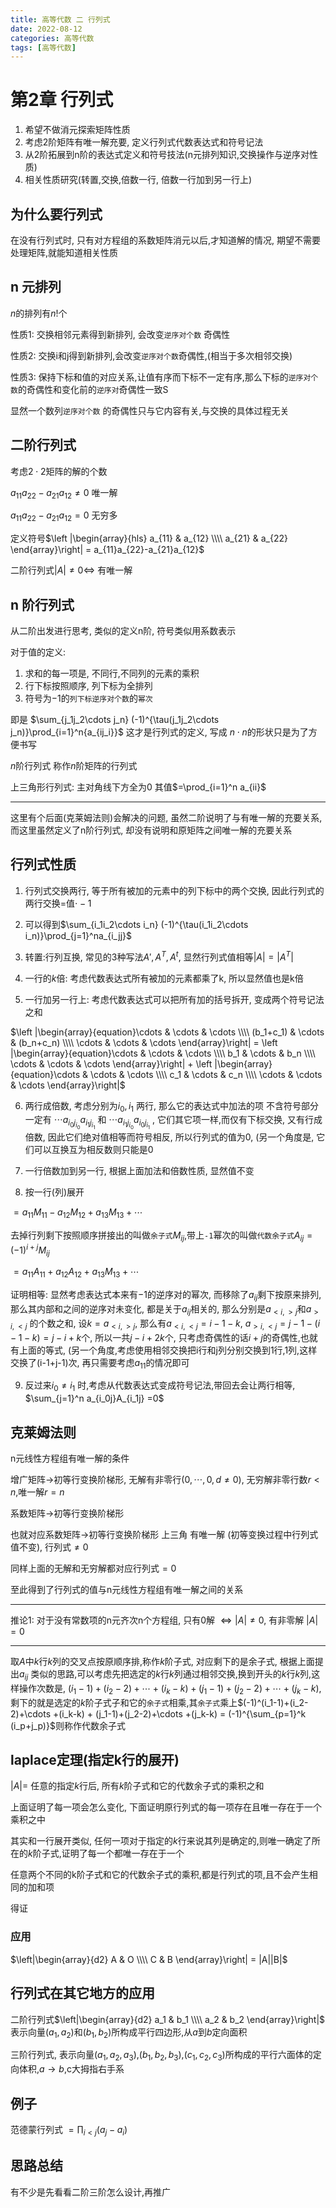 ```yaml
---
title: 高等代数 二 行列式
date: 2022-08-12
categories: 高等代数
tags: [高等代数]
---
```


# 第2章 行列式

1. 希望不做消元探索矩阵性质
2. 考虑2阶矩阵有唯一解充要, 定义行列式代数表达式和符号记法
3. 从2阶拓展到n阶的表达式定义和符号技法(n元排列知识,交换操作与逆序对性质)
4. 相关性质研究(转置,交换,倍数一行, 倍数一行加到另一行上)

## 为什么要行列式

在没有行列式时, 只有对方程组的系数矩阵消元以后,才知道解的情况, 期望不需要处理矩阵,就能知道相关性质

<!--more-->

## n 元排列

$n$的排列有$n!$个

性质1: 交换相邻元素得到新排列, 会改变`逆序对个数` 奇偶性

性质2: 交换i和j得到新排列,会改变`逆序对个数`奇偶性,(相当于多次相邻交换)

性质3: 保持下标和值的对应关系,让值有序而下标不一定有序,那么下标的`逆序对个数`的奇偶性和变化前的`逆序对`奇偶性一致S

显然一个数列`逆序对个数` 的奇偶性只与它内容有关,与交换的具体过程无关

## 二阶行列式

考虑$2\cdot 2$矩阵的解的个数

$a_{11}a_{22}-a_{21}a_{12} \ne 0$ 唯一解

$a_{11}a_{22}-a_{21}a_{12} = 0$ 无穷多

定义符号$\left |\begin{array}{hls} a_{11} & a_{12} \\\\ a_{21} & a_{22} \end{array}\right| = a_{11}a_{22}-a_{21}a_{12}$

二阶行列式$|A| \ne 0 \Leftrightarrow$   有唯一解

## n 阶行列式

从二阶出发进行思考, 类似的定义n阶, 符号类似用系数表示

对于值的定义: 

1. 求和的每一项是, 不同行,不同列的元素的乘积
2. 行下标按照顺序, 列下标为全排列
3. 符号为$-1$的`列下标逆序对个数`的`幂次`

即是 $\sum_{j_1j_2\cdots j_n} (-1)^{\tau(j_1j_2\cdots j_n)}\prod_{i=1}^n{a_{ij_i}}$ 这才是行列式的定义, 写成 $n\cdot n$的形状只是为了方便书写

$n$阶行列式 称作$n$阶矩阵的行列式

上三角形行列式: 主对角线下方全为$0$ 其值$=\prod_{i=1}^n a_{ii}$ 

---

这里有个后面(克莱姆法则)会解决的问题, 虽然二阶说明了与有唯一解的充要关系, 而这里虽然定义了n阶行列式, 却没有说明和原矩阵之间唯一解的充要关系

## 行列式性质

1. 行列式交换两行, 等于所有被加的元素中的列下标中的两个交换, 因此行列式的两行交换=值$\cdot -1$

2. 可以得到$\sum_{i_1i_2\cdots i_n} (-1)^{\tau(i_1i_2\cdots i_n)}\prod_{j=1}^na_{i_jj}$

3. 转置:行列互换, 常见的3种写法$A',A^T,A^t$, 显然行列式值相等$|A|=|A^T|$

4. 一行的$k$倍: 考虑代数表达式所有被加的元素都乘了k, 所以显然值也是k倍

5. 一行加另一行上: 考虑代数表达式可以把所有加的括号拆开, 变成两个符号记法之和

$\left |\begin{array}{equation}\cdots & \cdots & \cdots \\\\ (b_1+c_1) & \cdots & (b_n+c_n) \\\\ \cdots & \cdots & \cdots \end{array}\right| = \left |\begin{array}{equation}\cdots & \cdots & \cdots \\\\ b_1 & \cdots & b_n \\\\ \cdots & \cdots & \cdots \end{array}\right| + \left |\begin{array}{equation}\cdots & \cdots & \cdots \\\\ c_1 & \cdots & c_n \\\\ \cdots & \cdots & \cdots \end{array}\right|$

6. 两行成倍数, 考虑分别为$i_0,i_1$ 两行, 那么它的表达式中加法的项 不含符号部分一定有 $\cdots a_{i_0j_{i_0}} a_{i_1j_{i_1}}$ 和 $\cdots a_{i_1j_{i_0}} a_{i_0j_{i_1}}$ , 它们其它项一样,而仅有下标交换, 又有行成倍数, 因此它们绝对值相等而符号相反, 所以行列式的值为$0$, (另一个角度是, 它们可以互换互为相反数则只能是0

7. 一行倍数加到另一行, 根据上面加法和倍数性质, 显然值不变

8. 按一行(列)展开

$= a_{11}M_{11}-a_{12}M_{12}+a_{13}M_{13} + \cdots$

去掉行列剩下按照顺序拼接出的叫做`余子式`$M_{ij}$,带上`-1`幂次的叫做`代数余子式`$A_{ij}= (-1)^{i+j}M_{ij}$

$= a_{11}A_{11}+a_{12}A_{12}+a_{13}M_{13} + \cdots$

证明相等: 显然考虑表达式本来有$-1$的逆序对的幂次, 而移除了$a_{ij}$剩下按原来排列, 那么其内部和之间的逆序对未变化, 都是关于$a_{ij}$相关的, 那么分别是$a_{<i,>j}$和$a_{>i,<j}$ 的个数之和, 设$k = a_{<i,>j}$, 那么有$a_{<i,<j} = i-1-k$, $a_{>i,<j} = j-1-(i-1-k) = j-i+k$个, 所以一共$j-i+2k$个, 只考虑奇偶性的话$i+j$的奇偶性,也就有上面的等式, (另一个角度,考虑使用相邻交换把i行和j列分别交换到1行,1列,这样交换了(i-1+j-1)次, 再只需要考虑$a_{11}$的情况即可

9. 反过来$i_0\ne i_1$ 时,考虑从代数表达式变成符号记法,带回去会让两行相等, $\sum_{j=1}^n a_{i_0j}A_{i_1j} =0$

## 克莱姆法则

n元线性方程组有唯一解的条件

增广矩阵$\to$初等行变换阶梯形, 无解有非零行$(0,\cdots,0,d \ne 0)$, 无穷解非零行数$r < n$,唯一解$r = n$

系数矩阵$\to$初等行变换阶梯形

也就对应系数矩阵$\to$初等行变换阶梯形 上三角 有唯一解 (初等变换过程中行列式值不变), 行列式$\ne 0$

同样上面的无解和无穷解都对应行列式$= 0$

至此得到了行列式的值与n元线性方程组有唯一解之间的关系

---

推论1: 对于没有常数项的n元齐次n个方程组, 只有0解 $\Leftrightarrow |A|\ne 0$, 有非零解 $|A| = 0$

---

取$A$中$k$行$k$列的交叉点按原顺序排,称作$k$阶子式, 对应剩下的是余子式, 根据上面提出$a_{ij}$ 类似的思路,可以考虑先把选定的$k$行$k$列通过相邻交换,换到开头的$k$行$k$列,这样操作次数是, $(i_1-1)+(i_2-2)+\cdots +(i_k-k) + (j_1-1)+(j_2-2)+\cdots +(j_k-k)$, 剩下的就是选定的$k$阶子式子和它的`余子式`相乘,其`余子式`乘上$(-1)^(i_1-1)+(i_2-2)+\cdots +(i_k-k) + (j_1-1)+(j_2-2)+\cdots +(j_k-k) = (-1)^{\sum_{p=1}^k (i_p+j_p)}$则称作代数余子式

## laplace定理(指定k行的展开)

$|A|=$ 任意的指定$k$行后, 所有$k$阶子式和它的代数余子式的乘积之和

上面证明了每一项会怎么变化, 下面证明原行列式的每一项存在且唯一存在于一个乘积之中

其实和一行展开类似, 任何一项对于指定的$k$行来说其列是确定的,则唯一确定了所在的$k$阶子式,证明了每一个都唯一存在于一个

任意两个不同的k阶子式和它的代数余子式的乘积,都是行列式的项,且不会产生相同的加和项

得证

### 应用

$\left|\begin{array}{d2} A & O \\\\ C & B \end{array}\right| = |A||B|$

## 行列式在其它地方的应用

二阶行列式$\left|\begin{array}{d2} a_1 & b_1 \\\\ a_2 & b_2 \end{array}\right|$ 表示向量$(a_1,a_2)$和$(b_1,b_2)$所构成平行四边形,从$a$到$b$定向面积

三阶行列式, 表示向量$(a_1,a_2,a_3)$,$(b_1,b_2,b_3)$,$(c_1,c_2,c_3)$所构成的平行六面体的定向体积,$a\to b$,c大拇指右手系

## 例子

范德蒙行列式 $=\prod_{i<j} (a_j-a_i)$

## 思路总结

有不少是先看看二阶三阶怎么设计,再推广